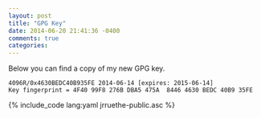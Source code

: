```yaml
---
layout: post
title: "GPG Key"
date: 2014-06-20 21:41:36 -0400
comments: true
categories: 
---
```


Below you can find a copy of my new GPG key.

    4096R/0x4630BEDC40B935FE 2014-06-14 [expires: 2015-06-14]
    Key fingerprint = 4F40 99F8 276B DBA5 475A  8446 4630 BEDC 40B9 35FE

{% include_code lang:yaml jrruethe-public.asc %}
